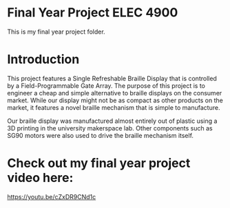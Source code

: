 # Final Year Project ELEC 4900
This is my final year project folder. 

# Introduction 
This project features a Single Refreshable Braille Display that is controlled by a Field-Programmable Gate Array. 
The purpose of this project is to engineer a cheap and simple alternative to braille displays on the consumer market. While our display might not be as compact as other products on the market, it features a novel braille mechanism that is simple to manufacture. 

Our braille display was manufactured almost entirely out of plastic using a 3D printing in the university makerspace lab. Other components such as SG90 motors were also used to drive the braille mechanism itself. 

# Check out my final year project video here: 
https://youtu.be/cZxDR9CNd1c
